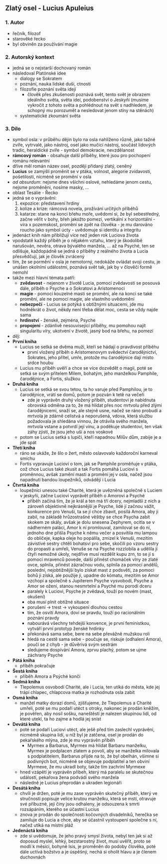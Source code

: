 ## Zlatý osel - Lucius Apuleius

### 1. Autor

- řečník, filozof
- starověké řecko
- byl obviněn za používání magie

### 2. Autorský kontext

- jedná se o nejstarší dochovaný román
- následoval Platónské idee
	- dialogy se Sokratem
	- poznání, nauka lidské duši, ctnosti
	- filozofie poznání světa idejí
		- člověk přes zkušenosti poznává svět, tento svět je obrazem ideálního světa, světa ideí, podobenství o Jeskyňi (musíme vykročit z tohoto světa a pohlédnout na svět s nadhledem, je schopný mu porozumět a nesledovat jenom stíny na stěnách)
	- systematické zkoumání světa

### 3. Dílo

- symbol osla: v průběhu dějin bylo na osla nahlíženo různě, jako tažné zvíře, vytrvalé, jako nástroj, osel jako mučicí nástroj, součást lidových tradic, heraldické zvíře - symbol demokracie, nevzdělanost
- **rámcový román** - obsahuje další příběhy, které jsou pro pochopení románu relevantní
- dříve měl román název osel, později přidaný zlatý, ceněný
- **Lucius** se zamýšlí proměnit se v ptáka, volnost, alegorie zvídavosti, pošetilosti, nicméně se promění v osla
- *ad absurdum*: nejsme dnes všíchni oslové, nehledáme jenom cestu, nejsme proměněni, nosíme masky, ...
- oblast Tesálie - Řecko
- jedná se o vyprávění:
	1. expozice: představení hrdiny
	2. kolize a krize: rámcová novela, prožívání určitých příběhů
	3. katarze: stane na konci břehu moře, uvědomí si, že byl sebestředný, začne věřit v bohy, břeh jakožto pomezí, vertikální x horizontální - víra x pozemskost, promění se zpět na člověka - je mu darováno roucho jako symbol úcty - uvědomuje si identitu a integritu
- jedenáct knih nám přibližují více než jeden rok Luciova života
- vpodstatě každý příběh je o nějakém vztahu, který je škodolibě narušován, nevěra, otrava bývalého manžela, ... až na Psyché, ten se odlišuje, každopádně se jedná o příběhy z reálného života a Lucia přesvědčují, jak je člověk zvrácený
- tím, že se pormění v osla je nemotorný, nedokáže ovládat svoji cestu, je unášen okolními událostmi, poznává svět tak, jak by v člověčí formě nemohl
- takže mezi hlavní témata patří:
	- **zvědavost** - nejenom v životě Lucia, pomocí zvědavosti se posouvá dále, příběh o Psyche a o Sokratovi a Aristomenoci
	- **magie** - pomocí kouzelné masti se promění, ale na konci se také promění, ale ne pomocí magie, ale vlastního uvědomění
	- **nebezpečí** - Lucius se potýká s obtížnými situacemi, jde mu hodněkrát o život, někdy není třeba dělat moc, cesta se vždy najde sama
	- **hrdinství** - ženské, zejména, Psyche
	- **propojení** - zdánlivě nesouvisející příběhy, mu pomohou najít singularitu víry, ukotvení v životě, jasný bod na břehu, na pomezí
- *děj*:
- **První kniha**
	- Lucius se setká se dvěma muži, kteří se hádají o pravdivost příběhu
		- první vložený příběh o Aristomenovym svědectví čarodějnictví, Sokrates, jeho přítel, umře, protože mu čarodějnice dají místo srdce houbu
	-  Lucius mu příběh uvěří a chce se více dozvědět o magii, poté se setká se svým přítelem Milem, bohatým, jeho manželkou Pamphile, čarodějnice, a Fortis, služkou
- **Druhá kniha**
	- Lucius se setká se svou tetou, ta ho varuje před Pamphilou, je to čarodějnice, vrátí se domů, potom je pozván k tetě na večeři
		- zde je vyprávěn druhý vložený příběh, studentovi je nabídnuta obrovská odměna za to, že má hlídat přes noc mrtvolu před zlými čarodějnicemi, snaží se, ale stejně usne, načež se ráno probudí a mrtvola je zdárně celistvá a neporušená, vdova, která službu požadovala je shledána vinnou, že otrávila svého manžela, mrtvola vstane a potvrdí její vinu, a poděkuje studentovi, ten však záhy zjistí, že jsou jeho uši a nos voskové
	- potom se Lucius setká s lupiči, kteří napadnou Milův dům, zabije je a jde spát
- **Třetí kniha**
	- ráno se ukáže, že šlo o žert, město oslavovalo každoroční karneval smíchu
	- Fortis vypravuje Luciovi o tom, jak se Pamphile proměňuje v ptáka, což chce Lucius také zkusit a tak Fortis pomáhá Luciovi s proměnnou, avšak zamění masti a promění jej v osla, načež jsou napadnuti bandou loupežníků, odvádějí i Lucia
- **Čtvrtá kniha**
	- loupežníci unesou také Charité, která je uvězněná společně s Luciem v jeskyňi, začne Luciovi vyprávět příběh o Amorovi a Psyché
		- příběh začíná tím, že je král a ten má tři dcery, nejmladší z nich a zároveň objektivně nejkrásnější je Psyche, lidé jí začnou vážit, konkurence pro Venuši, ta se jí chce zbavit, posílá Amora, aby ji zabil, na základě hrůzostrašné věštby se chce Psycha zabít skokem ze skály, avšak je dolu snesena Zephyrem, ocitla se v nádherném paláci, Amor k ní promlouval, zamiloval se do ní, jednoho dne přišla Psyche k němu večer a posvítila mu lampou do obličeje, kapka oleje ho popálila, zmizel k Venuši, mezitím závistivé sestry chtěli bohatsví pro sebe, skočili po vzoru sestry do propasti a umřeli, Venuše se na Psyche rozzlobila a udělila jí čtyři nemožné úkoly, nejdříve musí rezdělit kupu zrn, to se jí s pomocí mravenců povede, další přinést chomáček vlny ze zlaté ovce, splnila, přinést zázračnou vodu, splnila za pomocí andělů, poslední, nejobtížnější bylo získat mast z podsvětí, za pomoci bohů ji získá, ale použije ji, upadne do kómatu, mezitím se Amor vzchopí a společně s Jupiterem Psyche vysvobodí, Psyche a Amor se ožení, stanou nesmrtelní a Psyché mu porodí dceru
		- paralely k Luciovi, Psyche je zvědavá, touží po novém (mast, okušení)
		- oba musí plnit obtížné situace
		- porušení $\rightarrow$ trest $\rightarrow$ vykoupení dlouhou cestou
		- tím, že osvítí Amora, doví se pravdu, touží po racionálním poznání pravdy
		- nabourává všechny tehdejší konvence, je první feministkou, vytváří první prototyp ženské hrdinky
		- překonává sama sebe, bere na sebe převážně mužskou roli
		- hledá na cestě sama sebe - poučuje se, riskuje (odhalení Amora), poučí se z chyb - je důvěrivá svým sestrám
		- sledujeme dospívání Amora, zprvu plachý, potom se ujme záchrany Psyche
- **Pátá kniha**
	- příběh pokračuje
- **Šestá kniha**
	- příběh Amora a Psýché končí
- **Sedmá kniha**
	- Tlepolemus osvobodí Charité, ale i Lucia, ten utíká do města, kde jej trápí chlapec, chlapcova matka je rozhodnuta osla zabít
- **Osmá kniha**
	- manžel matky dorazí domů, zjišťujeme, že Tlepolemus a Charité umřeli, poté se mu podaří utéct s otroky, nakonec je prodán kněžím, je pověřen, aby nosil sošku, naneštěstí je nalezen skupinou lidí, od které utekl, ta ho zajme a hodlá jej sníst
- **Devátá kniha**
	- poté se podaří Luciovi utéct, ale ješě před tím zaslechl vyprávění, nicmémě skupina lidí, u níž byl je zatčena, osel je prodán do pekařského mlýna, zde je mu vyprávěn příběh
		- Myrmex a Barbarus, Myrmex má hlídat Barbaru manželku, Myrmex je podplacen zlatem a povolí, aby se manželka milovala s podplatitelem, Barbarus přijde na to, že byl obelhán, všimne si podivných bot, nicméně se objevuje podplatitel a ten obviní Myrmexe, že mu ukradl boty, takže tím zachríní Myrmexe
	- hned vzápětí je vyprávěn příbeh, který má paralelu se skutečnou událostí, pekařova žena podvádí svého manžela
	- následně je Lucius přeprodán a ukraden legionáři
- **Desátá kniha**
	- chvíli je držen, poté je mu zase vyprávěn skutečný příběh, který ve stručnosti popisuje velice krutou manželku, která se mstí, otravuje své příbuzné, její činy jsou odhaleny, je odsouzena k smrti rozsápáním, kterého se účastní Lucius
	- znova je prodán do společnosti kočovných divadelníků, herečka se zamiluje do Lucia a chce, aby se účastnil vystoupení společne s ní, načež utíká na místní pláž 
- **Jedenáctá kniha**
	- zde si uvědomuje, že jeho pravý smysl života, nebyl ten jak si až doposud myslel, lehký, bezstarostný život, musí uvěřit, proto se modlí k měsíci, bohyně Isis, je proměněn do podoby člověka, poté dále uctívá božstvo a je úspěšný, nechá si oholit hlavu a je členem duchovnách